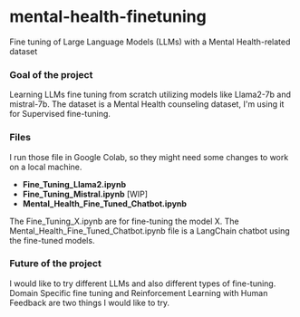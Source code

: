 # mental-health-finetuning
Fine tuning of Large Language Models (LLMs) with a Mental Health-related dataset

### Goal of the project

Learning LLMs fine tuning from scratch utilizing models like Llama2-7b and mistral-7b.
The dataset is a Mental Health counseling dataset, I'm using it for Supervised fine-tuning.

### Files

I run those file in Google Colab, so they might need some changes to work on a local machine.

- **Fine_Tuning_Llama2.ipynb**
- **Fine_Tuning_Mistral.ipynb** [WIP]
- **Mental_Health_Fine_Tuned_Chatbot.ipynb**

The Fine_Tuning_X.ipynb are for fine-tuning the model X.
The Mental_Health_Fine_Tuned_Chatbot.ipynb file is a LangChain chatbot using the fine-tuned models.

### Future of the project

I would like to try different LLMs and also different types of fine-tuning.
Domain Specific fine tuning and Reinforcement Learning with Human Feedback are two things I would like to try.
